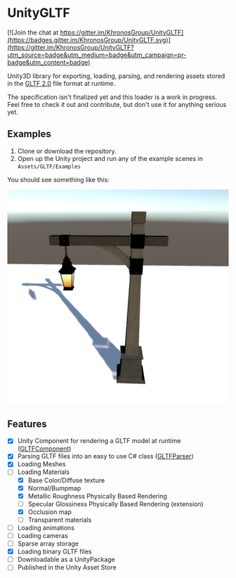 # UnityGLTF

[![Join the chat at https://gitter.im/KhronosGroup/UnityGLTF](https://badges.gitter.im/KhronosGroup/UnityGLTF.svg)](https://gitter.im/KhronosGroup/UnityGLTF?utm_source=badge&utm_medium=badge&utm_campaign=pr-badge&utm_content=badge)

Unity3D library for exporting, loading, parsing, and rendering assets stored in the [GLTF 2.0](https://github.com/KhronosGroup/glTF/tree/2.0) file format at runtime.

The specification isn't finalized yet and this loader is a work in progress. Feel free to check it out and contribute, but don't use it for anything serious yet.

## Examples

1. Clone or download the repository.
2. Open up the Unity project and run any of the example scenes in `Assets/GLTF/Examples`

You should see something like this:

![GLTF Lantern](/Screenshots/Lantern.png)

## Features

- [x] Unity Component for rendering a GLTF model at runtime ([GLTFComponent](Assets/GLTF/Scripts/GLTFComponent.cs))
- [x] Parsing GLTF files into an easy to use C# class ([GLTFParser](Assets/GLTF/Scripts/GLTFParser.cs))
- [x] Loading Meshes
- [ ] Loading Materials
    - [x] Base Color/Diffuse texture
    - [x] Normal/Bumpmap
    - [x] Metallic Roughness Physically Based Rendering
    - [ ] Specular Glossiness Physically Based Rendering (extension)
    - [x] Occlusion map
    - [ ] Transparent materials
- [ ] Loading animations
- [ ] Loading cameras
- [ ] Sparse array storage
- [x] Loading binary GLTF files
- [ ] Downloadable as a UnityPackage
- [ ] Published in the Unity Asset Store
